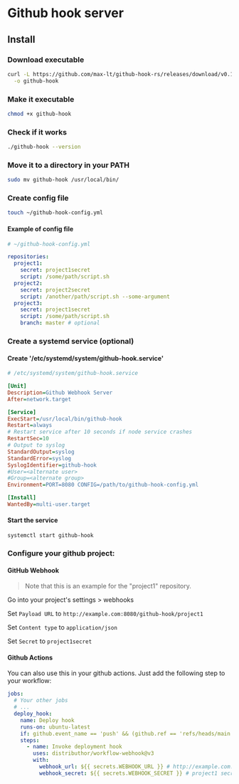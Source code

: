 # Github hook server

## Install

### Download executable

```bash
curl -L https://github.com/max-lt/github-hook-rs/releases/download/v0.1.4/github-hook \
  -o github-hook
```

### Make it executable

```bash
chmod +x github-hook
```

### Check if it works

```bash
./github-hook --version
```

### Move it to a directory in your PATH

```bash
sudo mv github-hook /usr/local/bin/
```

### Create config file

```bash
touch ~/github-hook-config.yml
```

#### Example of config file

```yml
# ~/github-hook-config.yml

repositories:
  project1:
    secret: project1secret
    script: /some/path/script.sh
  project2:
    secret: project2secret
    script: /another/path/script.sh --some-argument
  project3:
    secret: project1secret
    script: /some/path/script.sh
    branch: master # optional
```


### Create a systemd service (optional)

#### Create '/etc/systemd/system/github-hook.service'

```ini
# /etc/systemd/system/github-hook.service

[Unit]
Description=Github Webhook Server
After=network.target

[Service]
ExecStart=/usr/local/bin/github-hook
Restart=always
# Restart service after 10 seconds if node service crashes
RestartSec=10
# Output to syslog
StandardOutput=syslog
StandardError=syslog
SyslogIdentifier=github-hook
#User=<alternate user>
#Group=<alternate group>
Environment=PORT=8080 CONFIG=/path/to/github-hook-config.yml

[Install]
WantedBy=multi-user.target
```

#### Start the service
```
systemctl start github-hook
```

### Configure your github project: 

#### GitHub Webhook

> Note that this is an example for the "project1" repository.

Go into your project's settings > webhooks

Set `Payload URL` to `http://example.com:8080/github-hook/project1`

Set `Content type` to `application/json`

Set `Secret` to `project1secret`

#### Github Actions

You can also use this in your github actions. Just add the following step to your workflow:

```yaml
jobs:
  # Your other jobs
  # ...
  deploy_hook:
    name: Deploy hook
    runs-on: ubuntu-latest
    if: github.event_name == 'push' && (github.ref == 'refs/heads/main')
    steps:
      - name: Invoke deployment hook
        uses: distributhor/workflow-webhook@v3
        with:
          webhook_url: ${{ secrets.WEBHOOK_URL }} # http://example.com:8080/github-hook/project1
          webhook_secret: ${{ secrets.WEBHOOK_SECRET }} # project1 secret
```
